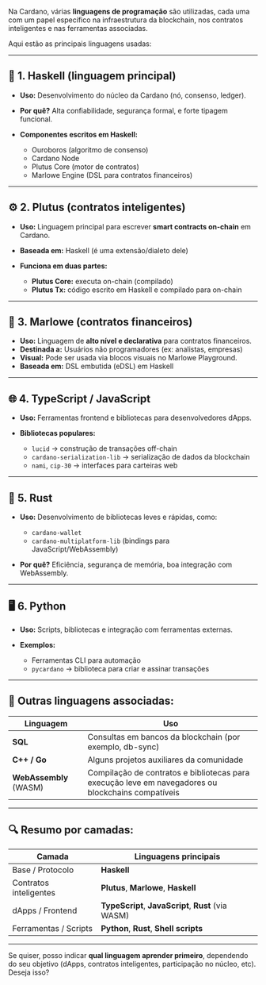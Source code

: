 Na Cardano, várias **linguagens de programação** são utilizadas, cada uma com um papel específico na infraestrutura da blockchain, nos contratos inteligentes e nas ferramentas associadas.

Aqui estão as principais linguagens usadas:

---

## 🧠 1. **Haskell** (linguagem principal)

* **Uso:** Desenvolvimento do núcleo da Cardano (nó, consenso, ledger).
* **Por quê?** Alta confiabilidade, segurança formal, e forte tipagem funcional.
* **Componentes escritos em Haskell:**

  * Ouroboros (algoritmo de consenso)
  * Cardano Node
  * Plutus Core (motor de contratos)
  * Marlowe Engine (DSL para contratos financeiros)

---

## ⚙️ 2. **Plutus** (contratos inteligentes)

* **Uso:** Linguagem principal para escrever **smart contracts on-chain** em Cardano.
* **Baseada em:** Haskell (é uma extensão/dialeto dele)
* **Funciona em duas partes:**

  * **Plutus Core:** executa on-chain (compilado)
  * **Plutus Tx:** código escrito em Haskell e compilado para on-chain

---

## 📜 3. **Marlowe** (contratos financeiros)

* **Uso:** Linguagem de **alto nível e declarativa** para contratos financeiros.
* **Destinada a:** Usuários não programadores (ex: analistas, empresas)
* **Visual:** Pode ser usada via blocos visuais no Marlowe Playground.
* **Baseada em:** DSL embutida (eDSL) em Haskell

---

## 🌐 4. **TypeScript / JavaScript**

* **Uso:** Ferramentas frontend e bibliotecas para desenvolvedores dApps.
* **Bibliotecas populares:**

  * `lucid` → construção de transações off-chain
  * `cardano-serialization-lib` → serialização de dados da blockchain
  * `nami`, `cip-30` → interfaces para carteiras web

---

## 🦀 5. **Rust**

* **Uso:** Desenvolvimento de bibliotecas leves e rápidas, como:

  * `cardano-wallet`
  * `cardano-multiplatform-lib` (bindings para JavaScript/WebAssembly)
* **Por quê?** Eficiência, segurança de memória, boa integração com WebAssembly.

---

## 🖥️ 6. **Python**

* **Uso:** Scripts, bibliotecas e integração com ferramentas externas.
* **Exemplos:**

  * Ferramentas CLI para automação
  * `pycardano` → biblioteca para criar e assinar transações

---

## 🧪 Outras linguagens associadas:

| Linguagem              | Uso                                                                                                |
| ---------------------- | -------------------------------------------------------------------------------------------------- |
| **SQL**                | Consultas em bancos da blockchain (por exemplo, db-sync)                                           |
| **C++ / Go**           | Alguns projetos auxiliares da comunidade                                                           |
| **WebAssembly** (WASM) | Compilação de contratos e bibliotecas para execução leve em navegadores ou blockchains compatíveis |

---

## 🔍 Resumo por camadas:

| Camada                 | Linguagens principais                               |
| ---------------------- | --------------------------------------------------- |
| Base / Protocolo       | **Haskell**                                         |
| Contratos inteligentes | **Plutus**, **Marlowe**, **Haskell**                |
| dApps / Frontend       | **TypeScript**, **JavaScript**, **Rust** (via WASM) |
| Ferramentas / Scripts  | **Python**, **Rust**, **Shell scripts**             |

---

Se quiser, posso indicar **qual linguagem aprender primeiro**, dependendo do seu objetivo (dApps, contratos inteligentes, participação no núcleo, etc). Deseja isso?
